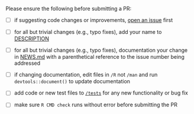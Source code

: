 Please ensure the following before submitting a PR:

 - [ ] if suggesting code changes or improvements, [open an issue](https://github.com/cloudyr/aws.ml/issues/new) first
 - [ ] for all but trivial changes (e.g., typo fixes), add your name to [DESCRIPTION](https://github.com/cloudyr/aws.ml/blob/master/DESCRIPTION)
 - [ ] for all but trivial changes (e.g., typo fixes), documentation your change in [NEWS.md](https://github.com/cloudyr/aws.ml/blob/master/NEWS.md) with a parenthetical reference to the issue number being addressed
 - [ ] if changing documentation, edit files in `/R` not `/man` and run `devtools::document()` to update documentation
 - [ ] add code or new test files to [`/tests`](https://github.com/cloudyr/aws.ml/tree/master/tests/testthat) for any new functionality or bug fix
 - [ ] make sure `R CMD check` runs without error before submitting the PR

